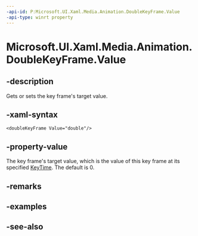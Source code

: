 ```yaml
---
-api-id: P:Microsoft.UI.Xaml.Media.Animation.DoubleKeyFrame.Value
-api-type: winrt property
---
```


<!-- Property syntax
public double Value { get;  set; }
-->

# Microsoft.UI.Xaml.Media.Animation.DoubleKeyFrame.Value

## -description
Gets or sets the key frame's target value.

## -xaml-syntax
```xaml
<doubleKeyFrame Value="double"/>
```


## -property-value
The key frame's target value, which is the value of this key frame at its specified [KeyTime](keytime.md). The default is 0.

## -remarks

## -examples

## -see-also
